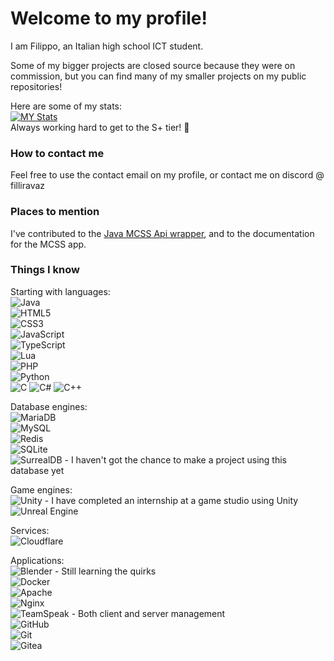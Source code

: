 # Welcome to my profile!

I am Filippo, an Italian high school ICT student.

Some of my bigger projects are closed source because they were on commission, but you can find many of my smaller projects on my public repositories!  

Here are some of my stats:  
[![MY Stats](https://github-readme-stats-cyan-six-26.vercel.app/api?username=vaio2005&layout=compact&show_icons=true&theme=dark&custom_title=Vaio2005%27s%20GitHub%20Stats)](https://github.com/vaio2005)<br>
Always working hard to get to the S+ tier! 💪

### How to contact me
Feel free to use the contact email on my profile, or contact me on discord @ filliravaz

### Places to mention
I've contributed to the [Java MCSS Api wrapper](https://github.com/mcserversoft-community/mcss-api-java), and to the documentation for the MCSS app.

### Things I know

Starting with languages:  
![Java](https://img.shields.io/badge/java-%23ED8B00.svg?style=for-the-badge&logo=openjdk&logoColor=white)  
![HTML5](https://img.shields.io/badge/html5-%23E34F26.svg?style=for-the-badge&logo=html5&logoColor=white)  
![CSS3](https://img.shields.io/badge/css3-%231572B6.svg?style=for-the-badge&logo=css3&logoColor=white)  
![JavaScript](https://img.shields.io/badge/javascript-%23323330.svg?style=for-the-badge&logo=javascript&logoColor=%23F7DF1E)  
![TypeScript](https://img.shields.io/badge/typescript-%23007ACC.svg?style=for-the-badge&logo=typescript&logoColor=white)  
![Lua](https://img.shields.io/badge/lua-%232C2D72.svg?style=for-the-badge&logo=lua&logoColor=white)  
![PHP](https://img.shields.io/badge/php-%23777BB4.svg?style=for-the-badge&logo=php&logoColor=white)  
![Python](https://img.shields.io/badge/python-3670A0?style=for-the-badge&logo=python&logoColor=ffdd54)  
![C](https://img.shields.io/badge/c-%2300599C.svg?style=for-the-badge&logo=c&logoColor=white) ![C#](https://img.shields.io/badge/c%23-%23239120.svg?style=for-the-badge&logo=c-sharp&logoColor=white) ![C++](https://img.shields.io/badge/c++-%2300599C.svg?style=for-the-badge&logo=c%2B%2B&logoColor=white)  

Database engines:  
![MariaDB](https://img.shields.io/badge/MariaDB-003545?style=for-the-badge&logo=mariadb&logoColor=white)  
![MySQL](https://img.shields.io/badge/mysql-%2300f.svg?style=for-the-badge&logo=mysql&logoColor=white)  
![Redis](https://img.shields.io/badge/redis-%23DD0031.svg?style=for-the-badge&logo=redis&logoColor=white)  
![SQLite](https://img.shields.io/badge/sqlite-%2307405e.svg?style=for-the-badge&logo=sqlite&logoColor=white)  
![SurrealDB](https://img.shields.io/badge/SurrealDB-FF00A0?style=for-the-badge&logo=surrealdb&logoColor=white) - I haven't got the chance to make a project using this database yet  

Game engines:  
![Unity](https://img.shields.io/badge/unity-%23000000.svg?style=for-the-badge&logo=unity&logoColor=white) - I have completed an internship at a game studio using Unity  
![Unreal Engine](https://img.shields.io/badge/unrealengine-%23313131.svg?style=for-the-badge&logo=unrealengine&logoColor=white)  

Services:  
![Cloudflare](https://img.shields.io/badge/Cloudflare-F38020?style=for-the-badge&logo=Cloudflare&logoColor=white)

Applications:  
![Blender](https://img.shields.io/badge/blender-%23F5792A.svg?style=for-the-badge&logo=blender&logoColor=white) - Still learning the quirks  
![Docker](https://img.shields.io/badge/docker-%230db7ed.svg?style=for-the-badge&logo=docker&logoColor=white)  
![Apache](https://img.shields.io/badge/apache-%23D42029.svg?style=for-the-badge&logo=apache&logoColor=white)  
![Nginx](https://img.shields.io/badge/nginx-%23009639.svg?style=for-the-badge&logo=nginx&logoColor=white)  
![TeamSpeak](https://img.shields.io/badge/TeamSpeak-2580C3?style=for-the-badge&logo=teamspeak&logoColor=white) - Both client and server management  
![GitHub](https://img.shields.io/badge/github-%23121011.svg?style=for-the-badge&logo=github&logoColor=white)  
![Git](https://img.shields.io/badge/git-%23F05033.svg?style=for-the-badge&logo=git&logoColor=white)  
![Gitea](https://img.shields.io/badge/Gitea-34495E?style=for-the-badge&logo=gitea&logoColor=5D9425)  

<!--
**vaio2005/vaio2005** is a ✨ _special_ ✨ repository because its `README.md` (this file) appears on your GitHub profile.

Here are some ideas to get you started:

- 🔭 I’m currently working on ...
- 🌱 I’m currently learning ...
- 👯 I’m looking to collaborate on ...
- 🤔 I’m looking for help with ...
- 💬 Ask me about ...
- 📫 How to reach me: ...
- 😄 Pronouns: ...
- ⚡ Fun fact: ...
-->
